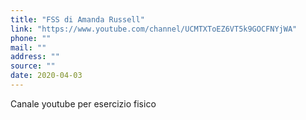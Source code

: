 ```yaml
---
title: "FSS di Amanda Russell"
link: "https://www.youtube.com/channel/UCMTXToEZ6VT5k9GOCFNYjWA"
phone: ""
mail: ""
address: ""
source: ""
date: 2020-04-03
---
```


Canale youtube per esercizio fisico

